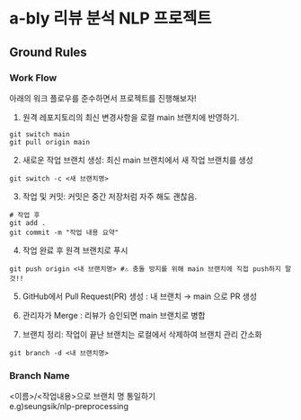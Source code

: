 # a-bly 리뷰 분석 NLP 프로젝트

## Ground Rules

### Work Flow
아래의 워크 플로우를 준수하면서 프로젝트를 진행해보자!

1. 원격 레포지토리의 최신 변경사항을 로컬 main 브랜치에 반영하기.
```
git switch main
git pull origin main
```

2. 새로운 작업 브랜치 생성: 최신 main 브랜치에서 새 작업 브랜치를 생성
```
git switch -c <새 브랜치명>
```

3. 작업 및 커밋: 커밋은 중간 저장처럼 자주 해도 괜찮음.
```
# 작업 후
git add .
git commit -m "작업 내용 요약"
```

4. 작업 완료 후 원격 브랜치로 푸시
```
git push origin <내 브랜치명> #⚠️ 충돌 방지를 위해 main 브랜치에 직접 push하지 말 것!!
```

5. GitHub에서 Pull Request(PR) 생성
: 내 브랜치 → main 으로 PR 생성

6. 관리자가 Merge
: 리뷰가 승인되면 main 브랜치로 병합


7. 브랜치 정리: 작업이 끝난 브랜치는 로컬에서 삭제하여 브랜치 관리 간소화
```
git branch -d <내 브랜치명>
```

### Branch Name
<이름>/<작업내용>으로 브랜치 명 통일하기\
e.g)seungsik/nlp-preprocessing